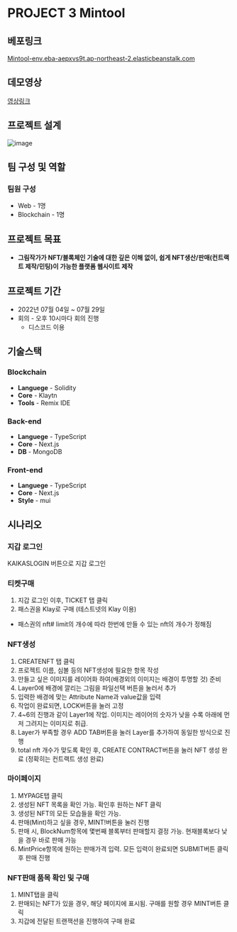 # PROJECT 3 Mintool 
## 베포링크
[Mintool-env.eba-aepxvs9t.ap-northeast-2.elasticbeanstalk.com](http://mintool-env.eba-aepxvs9t.ap-northeast-2.elasticbeanstalk.com/)

## 데모영상
[영상링크](https://s3.us-west-2.amazonaws.com/secure.notion-static.com/ec16b739-662c-4c0e-bcf2-5794e33094d1/test.gif?X-Amz-Algorithm=AWS4-HMAC-SHA256&X-Amz-Content-Sha256=UNSIGNED-PAYLOAD&X-Amz-Credential=AKIAT73L2G45EIPT3X45%2F20221024%2Fus-west-2%2Fs3%2Faws4_request&X-Amz-Date=20221024T003004Z&X-Amz-Expires=86400&X-Amz-Signature=ee6a26c7fec4d30293713d968ab9b4994fc3600ff1dd88ffe179812cb7ea0c59&X-Amz-SignedHeaders=host&x-id=GetObject)

## 프로젝트 설계
![image](https://user-images.githubusercontent.com/75701998/197429535-f38aec96-71e1-4098-a316-8dc803292784.png)


## 팀 구성 및 역할

### 팀원 구성

- Web - 1명
- Blockchain - 1명

## 프로젝트 목표

- **그림작가가 NFT/블록체인 기술에 대한 깊은 이해 없이, 쉽게 NFT생산/판매(컨트랙트 제작/민팅)이 가능한 플랫폼 웹사이트 제작**

## 프로젝트 기간

- 2022년 07월 04일 ~ 07월 29일
- 회의 - 오후 10시마다 회의 진행
  - 디스코드 이용

## 기술스택

### Blockchain

- **Languege** - Solidity
- **Core** - Klaytn
- **Tools** - Remix IDE

### Back-end

- **Languege** - TypeScript
- **Core** - Next.js 
- **DB** - MongoDB

### Front-end

- **Languege** - TypeScript
- **Core** - Next.js
- **Style** - mui

## 시나리오


### 지갑 로그인

KAIKASLOGIN 버튼으로 지갑 로그인


### 티켓구매

1. 지갑 로그인 이후, TICKET 탭 클릭
2. 패스권을 Klay로 구매  (테스트넷의 Klay 이용)
* 패스권의 nft# limit의 개수에 따라 한번에 만들 수 있는 nft의 개수가 정해짐

### NFT생성

1. CREATENFT 탭 클릭
2. 프로젝트 이름, 심볼 등의 NFT생성에 필요한 항목 작성
3. 만들고 싶은 이미지를 레이어화 하여(배경외의 이미지는 배경이 투명할 것) 준비
4. Layer0에 배경에 깔리는 그림을 파일선택 버튼을 눌러서 추가
5. 입력한 배경에 맞는 Attribute Name과 value값을 입력
6. 작업이 완료되면, LOCK버튼을 눌러 고정
7. 4~6의 진행과 같이 Layer1에 작업. 이미지는 레이어의 숫자가 낮을 수록 아래에 먼저 그려지는 이미지로 취급.
8. Layer가 부족할 경우 ADD TAB버튼을 눌러 Layer를 추가하여 동일한 방식으로 진행
9. total nft 개수가 맞도록 확인 후, CREATE CONTRACT버튼을 눌러 NFT 생성 완료 (정확히는 컨트랙트 생성 완료)

### 마이페이지

1. MYPAGE탭 클릭
2. 생성된 NFT 목록을 확인 가능. 확인후 원하는 NFT 클릭
3. 생성된 NFT의 모든 모습들을 확인 가능. 
4. 판매(Mint)하고 싶을 경우, MINT!버튼을 눌러 진행
5. 판매 시, BlockNum항목에 몇번째 블록부터 판매할지 결정 가능. 현재블록보다 낮을 경우 바로 판매 가능
6. MintPrice항목에 원하는 판매가격 입력. 모든 입력이 완료되면 SUBMIT버튼 클릭 후 판매 진행

### NFT판매 품목 확인 및 구매

1. MINT탭을 클릭
2. 판매되는 NFT가 있을 경우, 해당 페이지에 표시됨. 구매를 원할 경우 MINT버튼 클릭
3. 지갑에 전달된 트랜잭션을 진행하여 구매 완료
